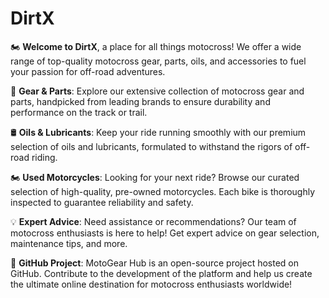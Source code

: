 # DirtX

🏍️ **Welcome to DirtX**, a place for all things motocross! We offer a wide range of top-quality motocross gear, parts, oils, and accessories to fuel your passion for off-road adventures.

🔧 **Gear & Parts**: Explore our extensive collection of motocross gear and parts, handpicked from leading brands to ensure durability and performance on the track or trail.

🛢️ **Oils & Lubricants**: Keep your ride running smoothly with our premium selection of oils and lubricants, formulated to withstand the rigors of off-road riding.

🏍️ **Used Motorcycles**: Looking for your next ride? Browse our curated selection of high-quality, pre-owned motorcycles. Each bike is thoroughly inspected to guarantee reliability and safety.

💡 **Expert Advice**: Need assistance or recommendations? Our team of motocross enthusiasts is here to help! Get expert advice on gear selection, maintenance tips, and more.

🚀 **GitHub Project**: MotoGear Hub is an open-source project hosted on GitHub. Contribute to the development of the platform and help us create the ultimate online destination for motocross enthusiasts worldwide!
